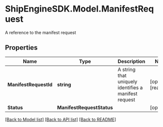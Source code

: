 # ShipEngineSDK.Model.ManifestRequest
A reference to the manifest request

## Properties

Name | Type | Description | Notes
------------ | ------------- | ------------- | -------------
**ManifestRequestId** | **string** | A string that uniquely identifies a manifest request | [optional] [readonly] 
**Status** | **ManifestRequestStatus** |  | [optional] 

[[Back to Model list]](../README.md#documentation-for-models) [[Back to API list]](../README.md#documentation-for-api-endpoints) [[Back to README]](../README.md)

